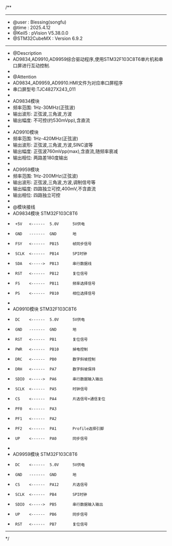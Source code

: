 /**
  ******************************************************************************
  * @user           : Blessing(songfu)
  * @time           : 2025.4.12
  * @Keil5          : pVision V5.38.0.0
  * @STM32CubeMX    : Version 6.9.2
  ******************************************************************************
  * @Description
  * AD9834,AD9910,AD9959综合驱动程序,使用STM32F103C8T6单片机和串口屏进行互动控制.
  *
  * @Attention
  * AD9834_AD9959_AD9910.HMI文件为对应串口屏程序
  * 串口屏型号:TJC4827X243_011
  *
  * AD9834模块
  * 频率范围: 1Hz-30MHz(正弦波)
  * 输出波形: 正弦波,三角波,方波
  * 输出幅度: 不可控(约530mVpp),含直流
  *
  * AD9910模块
  * 频率范围: 1Hz-420MHz(正弦波)
  * 输出波形: 正弦波,三角波,方波,SINC波等
  * 输出幅度: 正弦波760mVpp(max),含直流,随频率衰减
  * 输出相位: 两路差180度输出
  *
  * AD9959模块
  * 频率范围: 1Hz-200MHz(正弦波)
  * 输出波形: 正弦波,三角波,方波,调制信号等
  * 输出幅度: 四路独立可控,400mV,不含直流
  * 输出相位: 四路独立可控
  *
  * @模块接线
  * AD9834模块        STM32F103C8T6
  *      +5V   <------  5.0V      5V供电
  *      GND   -------  GND       地
  *      FSY   <------  PB15      帧同步信号
  *      SCLK  <------  PB14      SPI时钟
  *      SDA   <----->  PB13      串行数据线
  *      RST   <------  PB12      复位信号
  *      FS    <------  PB11      频率选择信号
  *      PS    <------  PB10      相位选择信号
  *
  * AD9910模块        STM32F103C8T6
  *      DC    <------  5.0V      5V供电
  *      GND   -------  GND       地
  *      RST   <------  PB1       复位信号
  *      PWR   <------  PB10      掉电控制
  *      DRC   <------  PB0       数字斜坡控制
  *      DRH   <------  PA7       数字斜坡保持
  *      SDIO  <----->  PA6       串行数据输入输出
  *      SCLK  <------  PA5       时钟信号
  *      CS    <------  PA4       片选信号+通信复位
  *      PF0   <------  PA3
  *      PF1   <------  PA2
  *      PF2   <------  PA1       Profile选择引脚
  *      UP    <------  PA0       同步信号
  *
  * AD9959模块        STM32F103C8T6
  *      DC    <------  5.0V      5V供电
  *      GND   -------  GND       地
  *      CS    <------  PA12      片选信号
  *      SCLK  <------  PB4       SPI时钟
  *      SDIO  <----->  PB5       串行数据输入输出
  *      UP    <------  PB6       同步信号
  *      RST   <------  PB7       复位信号
  ******************************************************************************
  */